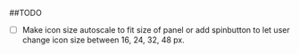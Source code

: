 ##TODO

- [ ]  Make icon size autoscale to fit size of panel or add spinbutton to let user change icon size between 16, 24, 32, 48 px.
